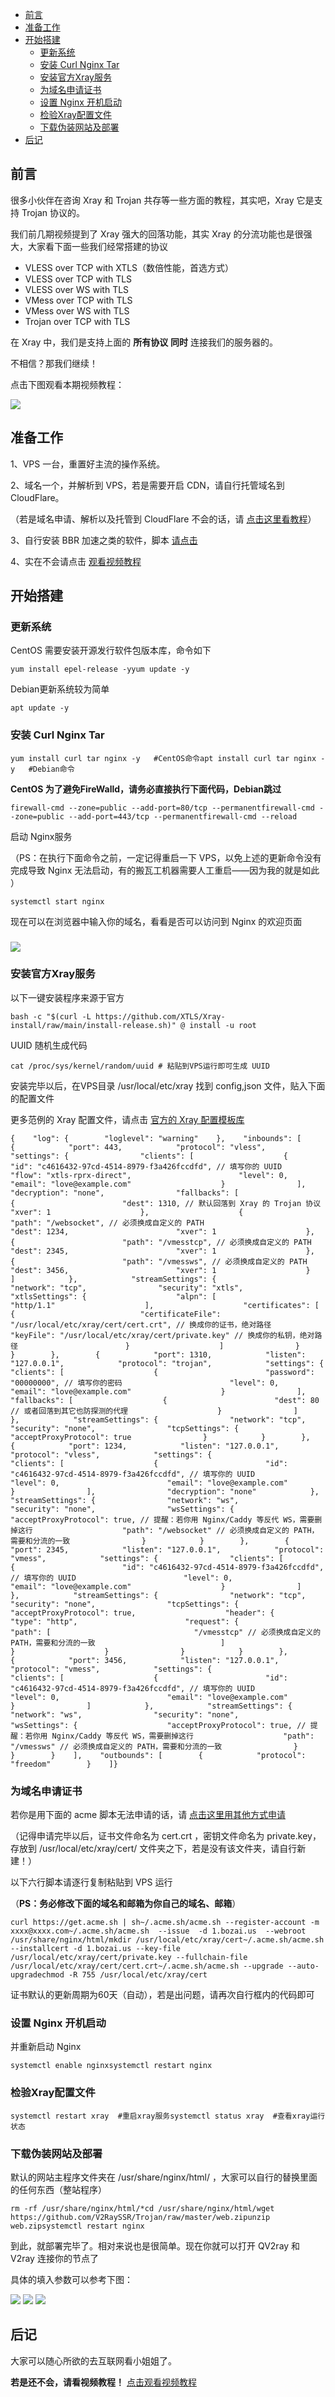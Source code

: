 -   [前言](https://v2rayssr.com/xrayall.html#%E5%89%8D%E8%A8%80 "前言")
-   [准备工作](https://v2rayssr.com/xrayall.html#%E5%87%86%E5%A4%87%E5%B7%A5%E4%BD%9C "准备工作")
-   [开始搭建](https://v2rayssr.com/xrayall.html#%E5%BC%80%E5%A7%8B%E6%90%AD%E5%BB%BA "开始搭建")
    -   [更新系统](https://v2rayssr.com/xrayall.html#%E6%9B%B4%E6%96%B0%E7%B3%BB%E7%BB%9F "更新系统")
    -   [安装 Curl Nginx Tar](https://v2rayssr.com/xrayall.html#%E5%AE%89%E8%A3%85_Curl_Nginx_Tar "安装 Curl Nginx Tar")
    -   [安装官方Xray服务](https://v2rayssr.com/xrayall.html#%E5%AE%89%E8%A3%85%E5%AE%98%E6%96%B9Xray%E6%9C%8D%E5%8A%A1 "安装官方Xray服务")
    -   [为域名申请证书](https://v2rayssr.com/xrayall.html#%E4%B8%BA%E5%9F%9F%E5%90%8D%E7%94%B3%E8%AF%B7%E8%AF%81%E4%B9%A6 "为域名申请证书")
    -   [设置 Nginx 开机启动](https://v2rayssr.com/xrayall.html#%E8%AE%BE%E7%BD%AE_Nginx_%E5%BC%80%E6%9C%BA%E5%90%AF%E5%8A%A8 "设置 Nginx 开机启动")
    -   [检验Xray配置文件](https://v2rayssr.com/xrayall.html#%E6%A3%80%E9%AA%8CXray%E9%85%8D%E7%BD%AE%E6%96%87%E4%BB%B6 "检验Xray配置文件")
    -   [下载伪装网站及部署](https://v2rayssr.com/xrayall.html#%E4%B8%8B%E8%BD%BD%E4%BC%AA%E8%A3%85%E7%BD%91%E7%AB%99%E5%8F%8A%E9%83%A8%E7%BD%B2 "下载伪装网站及部署")
-   [后记](https://v2rayssr.com/xrayall.html#%E5%90%8E%E8%AE%B0 "后记")

## 前言

很多小伙伴在咨询 Xray 和 Trojan 共存等一些方面的教程，其实吧，Xray 它是支持 Trojan 协议的。

我们前几期视频提到了 Xray 强大的回落功能，其实 Xray 的分流功能也是很强大，大家看下面一些我们经常搭建的协议

-   VLESS over TCP with XTLS（数倍性能，首选方式）
-   VLESS over TCP with TLS
-   VLESS over WS with TLS
-   VMess over TCP with TLS
-   VMess over WS with TLS
-   Trojan over TCP with TLS

在 Xray 中，我们是支持上面的 **所有协议** **同时** 连接我们的服务器的。

不相信？那我们继续！

点击下图观看本期视频教程：

[![](https://v2rayssr.com/wp-content/uploads/2021/03/%E6%88%AA%E5%B1%8F2021-03-21-09.24.19.png)](https://v2rayssr.com/go?url=https://www.youtube.com/watch?v=Jss-hiPg0Sg)

## 准备工作

1、VPS 一台，重置好主流的操作系统。

2、域名一个，并解析到 VPS，若是需要开启 CDN，请自行托管域名到 CloudFlare。

（若是域名申请、解析以及托管到 CloudFlare 不会的话，请 [点击这里看教程](https://v2rayssr.com/yumingreg.html)）

3、自行安装 BBR 加速之类的软件，脚本 [请点击](https://v2rayssr.com/bbr.html)

4、实在不会请点击 [观看视频教程](https://v2rayssr.com/go?url=https://youtu.be/Jss-hiPg0Sg)

## 开始搭建

### 更新系统

CentOS 需要安装开源发行软件包版本库，命令如下

```
yum install epel-release -yyum update -y
```

Debian更新系统较为简单

```
apt update -y
```

### 安装 Curl Nginx Tar

```
yum install curl tar nginx -y   #CentOS命令apt install curl tar nginx -y   #Debian命令
```

**CentOS 为了避免FireWalld，请务必直接执行下面代码，Debian跳过**

```
firewall-cmd --zone=public --add-port=80/tcp --permanentfirewall-cmd --zone=public --add-port=443/tcp --permanentfirewall-cmd --reload
```

启动 Nginx服务

（PS：在执行下面命令之前，一定记得重启一下 VPS，以免上述的更新命令没有完成导致 Nginx 无法启动，有的搬瓦工机器需要人工重启——因为我的就是如此 ）

```
systemctl start nginx
```

现在可以在浏览器中输入你的域名，看看是否可以访问到 Nginx 的欢迎页面

### ![](https://v2rayssr.com/wp-content/uploads/2021/03/%E6%88%AA%E5%B1%8F2021-03-05-20.32.00.png)

### 安装官方Xray服务

以下一键安装程序来源于官方

```
bash -c "$(curl -L https://github.com/XTLS/Xray-install/raw/main/install-release.sh)" @ install -u root
```

UUID 随机生成代码

```
cat /proc/sys/kernel/random/uuid # 粘贴到VPS运行即可生成 UUID
```

安装完毕以后，在VPS目录 /usr/local/etc/xray 找到 config,json 文件，贴入下面的配置文件

更多范例的 Xray 配置文件，请点击 [官方的 Xray 配置模板库](https://v2rayssr.com/go?url=https://github.com/XTLS/Xray-examples)

```
{    "log": {        "loglevel": "warning"    },    "inbounds": [        {            "port": 443,            "protocol": "vless",            "settings": {                "clients": [                    {                        "id": "c4616432-97cd-4514-8979-f3a426fccdfd", // 填写你的 UUID                        "flow": "xtls-rprx-direct",                        "level": 0,                        "email": "love@example.com"                    }                ],                "decryption": "none",                "fallbacks": [                    {                        "dest": 1310, // 默认回落到 Xray 的 Trojan 协议                        "xver": 1                    },                    {                        "path": "/websocket", // 必须换成自定义的 PATH                        "dest": 1234,                        "xver": 1                    },                    {                        "path": "/vmesstcp", // 必须换成自定义的 PATH                        "dest": 2345,                        "xver": 1                    },                    {                        "path": "/vmessws", // 必须换成自定义的 PATH                        "dest": 3456,                        "xver": 1                    }                ]            },            "streamSettings": {                "network": "tcp",                "security": "xtls",                "xtlsSettings": {                    "alpn": [                        "http/1.1"                    ],                    "certificates": [                        {                            "certificateFile": "/usr/local/etc/xray/cert/cert.crt", // 换成你的证书，绝对路径                            "keyFile": "/usr/local/etc/xray/cert/private.key" // 换成你的私钥，绝对路径                        }                    ]                }            }        },        {            "port": 1310,            "listen": "127.0.0.1",            "protocol": "trojan",            "settings": {                "clients": [                    {                        "password": "00000000", // 填写你的密码                        "level": 0,                        "email": "love@example.com"                    }                ],                "fallbacks": [                    {                        "dest": 80 // 或者回落到其它也防探测的代理                    }                ]            },            "streamSettings": {                "network": "tcp",                "security": "none",                "tcpSettings": {                    "acceptProxyProtocol": true                }            }        },        {            "port": 1234,            "listen": "127.0.0.1",            "protocol": "vless",            "settings": {                "clients": [                    {                        "id": "c4616432-97cd-4514-8979-f3a426fccdfd", // 填写你的 UUID                        "level": 0,                        "email": "love@example.com"                    }                ],                "decryption": "none"            },            "streamSettings": {                "network": "ws",                "security": "none",                "wsSettings": {                    "acceptProxyProtocol": true, // 提醒：若你用 Nginx/Caddy 等反代 WS，需要删掉这行                    "path": "/websocket" // 必须换成自定义的 PATH，需要和分流的一致                }            }        },        {            "port": 2345,            "listen": "127.0.0.1",            "protocol": "vmess",            "settings": {                "clients": [                    {                        "id": "c4616432-97cd-4514-8979-f3a426fccdfd", // 填写你的 UUID                        "level": 0,                        "email": "love@example.com"                    }                ]            },            "streamSettings": {                "network": "tcp",                "security": "none",                "tcpSettings": {                    "acceptProxyProtocol": true,                    "header": {                        "type": "http",                        "request": {                            "path": [                                "/vmesstcp" // 必须换成自定义的 PATH，需要和分流的一致                            ]                        }                    }                }            }        },        {            "port": 3456,            "listen": "127.0.0.1",            "protocol": "vmess",            "settings": {                "clients": [                    {                        "id": "c4616432-97cd-4514-8979-f3a426fccdfd", // 填写你的 UUID                        "level": 0,                        "email": "love@example.com"                    }                ]            },            "streamSettings": {                "network": "ws",                "security": "none",                "wsSettings": {                    "acceptProxyProtocol": true, // 提醒：若你用 Nginx/Caddy 等反代 WS，需要删掉这行                    "path": "/vmessws" // 必须换成自定义的 PATH，需要和分流的一致                }            }        }    ],    "outbounds": [        {            "protocol": "freedom"        }    ]}
```

### 为域名申请证书

若你是用下面的 acme 脚本无法申请的话，请 [点击这里用其他方式申请](https://v2rayssr.com/go?url=https://freessl.cn/)

（记得申请完毕以后，证书文件命名为 cert.crt ，密钥文件命名为 private.key，存放到 /usr/local/etc/xray/cert/ 文件夹之下，若是没有该文件夹，请自行新建！）

以下六行脚本请逐行复制粘贴到 VPS 运行

（**PS：务必修改下面的域名和邮箱为你自己的域名、邮箱**）

```
curl https://get.acme.sh | sh~/.acme.sh/acme.sh --register-account -m xxxx@xxxx.com~/.acme.sh/acme.sh  --issue  -d 1.bozai.us  --webroot /usr/share/nginx/html/mkdir /usr/local/etc/xray/cert~/.acme.sh/acme.sh --installcert -d 1.bozai.us --key-file /usr/local/etc/xray/cert/private.key --fullchain-file /usr/local/etc/xray/cert/cert.crt~/.acme.sh/acme.sh --upgrade --auto-upgradechmod -R 755 /usr/local/etc/xray/cert
```

证书默认的更新周期为60天（自动），若是出问题，请再次自行框内的代码即可

### 设置 Nginx 开机启动

并重新启动 Nginx

```
systemctl enable nginxsystemctl restart nginx
```

### 检验Xray配置文件

```
systemctl restart xray  #重启xray服务systemctl status xray  #查看xray运行状态
```

### 下载伪装网站及部署

默认的网站主程序文件夹在 /usr/share/nginx/html/ ，大家可以自行的替换里面的任何东西（整站程序）

```
rm -rf /usr/share/nginx/html/*cd /usr/share/nginx/html/wget https://github.com/V2RaySSR/Trojan/raw/master/web.zipunzip web.zipsystemctl restart nginx
```

到此，就部署完毕了。相对来说也是很简单。现在你就可以打开 QV2ray 和 V2ray 连接你的节点了

具体的填入参数可以参考下图：

![](https://v2rayssr.com/wp-content/uploads/2021/03/1.png) ![](https://v2rayssr.com/wp-content/uploads/2021/03/2.png) ![](https://v2rayssr.com/wp-content/uploads/2021/03/3.png)

## 后记

大家可以随心所欲的去互联网看小姐姐了。

**若是还不会，请看视频教程！** [点击观看视频教程](https://v2rayssr.com/go?url=https://youtu.be/Jss-hiPg0Sg)